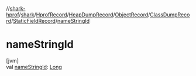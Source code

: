 //[shark-hprof](../../../../../../../index.md)/[shark](../../../../../index.md)/[HprofRecord](../../../../index.md)/[HeapDumpRecord](../../../index.md)/[ObjectRecord](../../index.md)/[ClassDumpRecord](../index.md)/[StaticFieldRecord](index.md)/[nameStringId](name-string-id.md)

# nameStringId

[jvm]\
val [nameStringId](name-string-id.md): [Long](https://kotlinlang.org/api/latest/jvm/stdlib/kotlin/-long/index.html)
